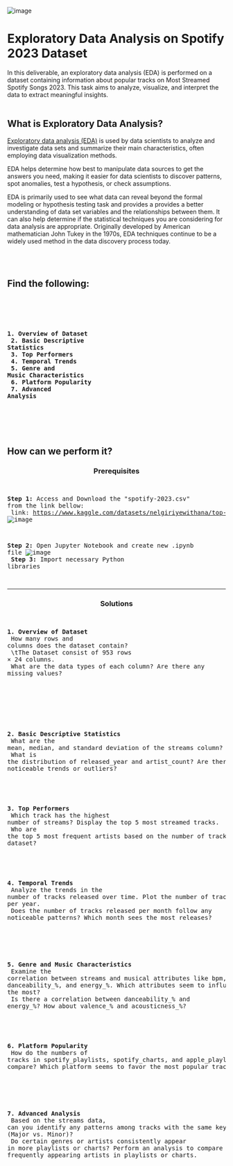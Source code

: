 ![image](https://media.licdn.com/dms/image/v2/D4D12AQEFDU4XuJP11w/article-cover_image-shrink_600_2000/article-cover_image-shrink_600_2000/0/1698229402254?e=2147483647&v=beta&t=7mnB7C9BMj6bXQwypYXIwFoQuZ5vItSRLZ0Ox9qvMKA)


# Exploratory Data Analysis on Spotify 2023 Dataset

In this deliverable, an exploratory data analysis (EDA) is performed on a dataset containing information about popular tracks on Most Streamed Spotify Songs 2023. This task aims to analyze, visualize, and interpret the data to extract meaningful insights.
<br>
<br>
  
## What is Exploratory Data Analysis?
 
<h align="justify">[Exploratory data analysis (EDA)](https://www.ibm.com/topics/exploratory-data-analysis) is used by data scientists to analyze and investigate data sets and summarize their main characteristics, often employing data visualization methods.
  
EDA helps determine how best to manipulate data sources to get the answers you need, making it easier for data scientists to discover patterns, spot anomalies, test a hypothesis, or check assumptions.

EDA is primarily used to see what data can reveal beyond the formal modeling or hypothesis testing task and provides a provides a better understanding of data set variables and the relationships between them. It can also help determine if the statistical techniques you are considering for data analysis are appropriate. Originally developed by American mathematician John Tukey in the 1970s, EDA techniques continue to be a widely used method in the data discovery process today.




<br>
<br>
 
## Find the following:
<br>
<pre> 
  
**1. Overview of Dataset<br>
2. Basic Descriptive Statistics<br>
3. Top Performers<br>
4. Temporal Trends<br>
5. Genre and Music Characteristics<br>
6. Platform Popularity<br>
7. Advanced Analysis<br>**

</pre>
<br>
<br>

## How can we perform it?

<h3 align="center">Prerequisites</h3>
<pre>

**Step 1:** Access and Download the "spotify-2023.csv" from the link bellow:<br>
link: https://www.kaggle.com/datasets/nelgiriyewithana/top-spotify-songs-2023/data
![image](https://github.com/user-attachments/assets/d6cb1a80-85be-4cf5-807d-f9cc47542fc9)
<br>

**Step 2:** Open Jupyter Notebook and create new .ipynb file
![image](https://github.com/user-attachments/assets/35b2a80c-4ca6-4d30-94f8-a1039309f70b)
<br>
**Step 3:** Import necessary Python libraries
<br>
</pre>

<hr>
<h3 align="center">Solutions</h3>
<pre>
  
**1. Overview of Dataset**
<br>
How many rows and columns does the dataset contain?<br>
\tThe Dataset consist of 953 rows × 24 columns.<br>
What are the data types of each column? Are there any missing values?<br>

  
<br>
<br>

**2. Basic Descriptive Statistics**
<br>
What are the mean, median, and standard deviation of the streams column?<br>
What is the distribution of released_year and artist_count? Are there any noticeable trends or outliers?<br>
<br>
<br>

**3. Top Performers**
<br>
Which track has the highest number of streams? Display the top 5 most streamed tracks.<br>
Who are the top 5 most frequent artists based on the number of tracks in the dataset?<br>
<br>
<br>

**4. Temporal Trends**
<br>
Analyze the trends in the number of tracks released over time. Plot the number of tracks released per year.<br>
Does the number of tracks released per month follow any noticeable patterns? Which month sees the most releases?<br>
<br>
<br>

**5. Genre and Music Characteristics**
<br>
Examine the correlation between streams and musical attributes like bpm, danceability_%, and energy_%. Which attributes seem to influence streams the most?<br>
Is there a correlation between danceability_% and energy_%? How about valence_% and acousticness_%?<br>
<br>
<br>

**6. Platform Popularity**
<br>
How do the numbers of tracks in spotify_playlists, spotify_charts, and apple_playlists compare? Which platform seems to favor the most popular tracks?<br>
<br>
<br>

**7. Advanced Analysis**
<br>
Based on the streams data, can you identify any patterns among tracks with the same key or mode (Major vs. Minor)?<br>
Do certain genres or artists consistently appear in more playlists or charts? Perform an analysis to compare the most frequently appearing artists in playlists or charts.<br>
<br>
<br>

</pre>
